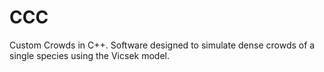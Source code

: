 # CCC
Custom Crowds in C++. Software designed to simulate dense crowds of a single species using the Vicsek model.
